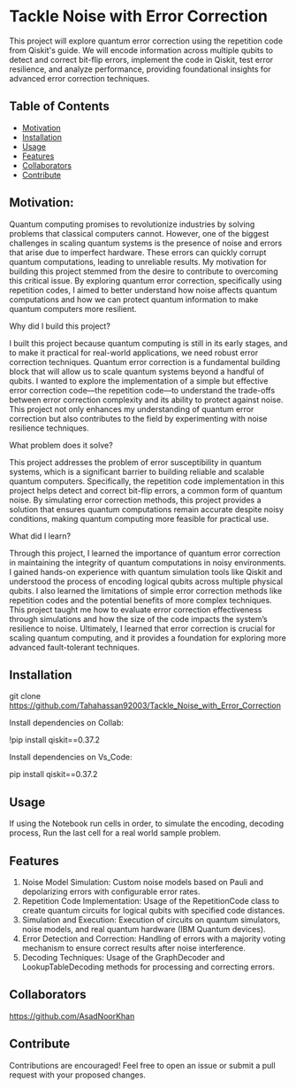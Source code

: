 # Tackle Noise with Error Correction
 This project will explore quantum error correction using the repetition code from Qiskit's guide. We will encode information across multiple qubits to detect and correct bit-flip errors, implement the code in Qiskit, test error resilience, and analyze performance, providing foundational insights for advanced error correction techniques.

## Table of Contents

- [Motivation](#Motivation)
- [Installation](#installation)
- [Usage](#usage)
- [Features](#Features)
- [Collaborators](#Collaborators)
- [Contribute](#Contribute)

## Motivation:

Quantum computing promises to revolutionize industries by solving problems that classical computers cannot. However, one of the biggest challenges in scaling quantum systems is the presence of noise and errors that arise due to imperfect hardware. These errors can quickly corrupt quantum computations, leading to unreliable results. My motivation for building this project stemmed from the desire to contribute to overcoming this critical issue. By exploring quantum error correction, specifically using repetition codes, I aimed to better understand how noise affects quantum computations and how we can protect quantum information to make quantum computers more resilient.

Why did I build this project?

I built this project because quantum computing is still in its early stages, and to make it practical for real-world applications, we need robust error correction techniques. Quantum error correction is a fundamental building block that will allow us to scale quantum systems beyond a handful of qubits. I wanted to explore the implementation of a simple but effective error correction code—the repetition code—to understand the trade-offs between error correction complexity and its ability to protect against noise. This project not only enhances my understanding of quantum error correction but also contributes to the field by experimenting with noise resilience techniques.

What problem does it solve?

This project addresses the problem of error susceptibility in quantum systems, which is a significant barrier to building reliable and scalable quantum computers. Specifically, the repetition code implementation in this project helps detect and correct bit-flip errors, a common form of quantum noise. By simulating error correction methods, this project provides a solution that ensures quantum computations remain accurate despite noisy conditions, making quantum computing more feasible for practical use.

What did I learn?

Through this project, I learned the importance of quantum error correction in maintaining the integrity of quantum computations in noisy environments. I gained hands-on experience with quantum simulation tools like Qiskit and understood the process of encoding logical qubits across multiple physical qubits. I also learned the limitations of simple error correction methods like repetition codes and the potential benefits of more complex techniques. This project taught me how to evaluate error correction effectiveness through simulations and how the size of the code impacts the system’s resilience to noise. Ultimately, I learned that error correction is crucial for scaling quantum computing, and it provides a foundation for exploring more advanced fault-tolerant techniques.

## Installation

git clone https://github.com/Tahahassan92003/Tackle_Noise_with_Error_Correction

Install dependencies on Collab:

!pip install qiskit==0.37.2

Install dependencies on Vs_Code:

pip install qiskit==0.37.2

## Usage
If using the Notebook run cells in order, to simulate the encoding, decoding process, Run the last cell for a real world sample problem.

## Features
1. Noise Model Simulation: Custom noise models based on Pauli and depolarizing errors with configurable error rates.
2. Repetition Code Implementation: Usage of the RepetitionCode class to create quantum circuits for logical qubits with 
   specified code distances.
3. Simulation and Execution: Execution of circuits on quantum simulators, noise models, and real quantum hardware (IBM 
   Quantum devices).
4. Error Detection and Correction: Handling of errors with a majority voting mechanism to ensure correct results after noise 
   interference.
5. Decoding Techniques: Usage of the GraphDecoder and LookupTableDecoding methods for processing and correcting errors.

## Collaborators

https://github.com/AsadNoorKhan

## Contribute

Contributions are encouraged! Feel free to open an issue or submit a pull request with your proposed changes.

